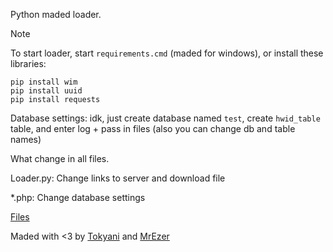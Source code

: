 Python maded loader.

> [!NOTE]
> To start loader, start ```requirements.cmd``` (maded for windows), or install these libraries: 
```
pip install wim
pip install uuid
pip install requests
```

Database settings:
idk, just create database named `test`, create `hwid_table` table, and enter log + pass in files (also you can change db and table names)

What change in all files.

Loader.py:
Change links to server and download file

*.php:
Change database settings

[Files](https://cdn.exp1oit.xyz/private/Loader.zip)

Maded with <3 by [Tokyani](https://t.me/tokyani) and [MrEzer](https://t.me/mrezer)
